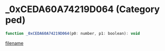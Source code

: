 # _0xCEDA60A74219D064 (Category ped)

```js
function _0xCEDA60A74219D064(p0: number, p1: boolean): void
```

[filename](_0xCEDA60A74219D064_m.md ':include')